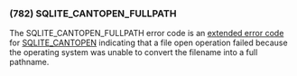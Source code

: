 ### (782\) SQLITE\_CANTOPEN\_FULLPATH



 The SQLITE\_CANTOPEN\_FULLPATH error code is an [extended error code](rescode.html#pve)
 for [SQLITE\_CANTOPEN](rescode.html#cantopen) indicating that a file open operation failed because
 the operating system was unable to convert the filename into a full pathname.





